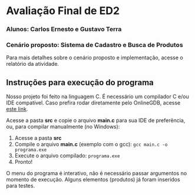 # Avaliação Final de ED2
### Alunos: Carlos Ernesto e Gustavo Terra

### Cenário proposto: Sistema de Cadastro e Busca de Produtos

Para mais detalhes sobre o cenário proposto e implementação, acesse o relatório da atividade.

## Instruções para execução do programa
Nosso projeto foi feito na linguagem C. É necessário um compilador C e/ou IDE compatível. 
Caso prefira rodar diretamente pelo OnlineGDB, acesse [este link](https://onlinegdb.com/w1W8TS_YW).

Acesse a pasta **src** e copie o arquivo **main.c** para sua IDE de preferência, ou, para compilar manualmente (no Windows):

1. Acesse a pasta **src**
2. Compile o arquivo **main.c** (exemplo com o gcc): ```gcc main.c -o programa.exe```
3. Execute o arquivo compilado: ```programa.exe```
4. Pronto!

O menu do programa é interativo, não é necessário passar argumentos no momento de execução.
Alguns elementos (produtos) já foram inseridos para testes.

